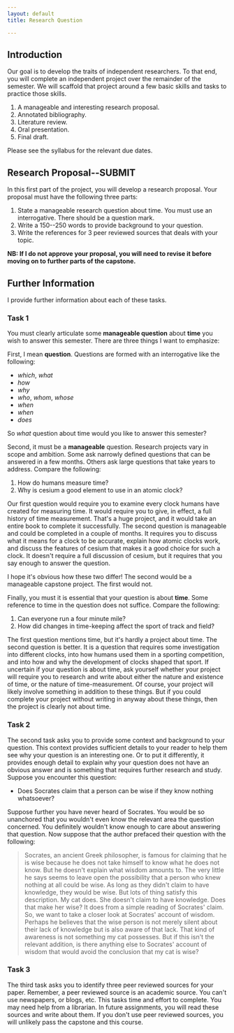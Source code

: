 ```yaml
---
layout: default
title: Research Question

---
```


## Introduction

Our goal is to develop the traits of independent researchers. To that end, you will complete an independent project over the remainder of the semester.  We will scaffold that project around a few basic skills and tasks to practice those skills. 

1. A manageable and interesting research proposal.
2. Annotated bibliography.
3. Literature review.
3. Oral presentation.
4. Final draft. 

Please see the syllabus for the relevant due dates. 


## Research Proposal--SUBMIT
In this first part of the project, you will develop a research proposal. Your proposal must have the following three parts: 

1. State a manageable research question about time. You must use an interrogative. There should be a question mark. 
2. Write a 150--250 words to provide background to your question.
3. Write the references for 3 peer reviewed sources that deals with your topic. 

**NB: If I do not approve your proposal, you will need to revise it before moving on to further parts of the capstone.**

## Further Information 

I provide further information about each of these tasks. 

### Task 1

You must clearly articulate some **manageable question** about **time** you wish to answer this semester. There are three things I want to emphasize: 

First, I mean **question**. Questions are formed with an interrogative like the following: 

+ *which*, *what*
+ *how*
+ *why*
+ *who*, *whom*, *whose* 
+ *when*
+ *when*
+ *does*

So *what* question about time would you like to answer this semester? 

Second, it must be a **manageable** question. Research projects vary in scope and ambition. Some ask narrowly defined questions that can be answered in a few months. Others ask large questions that take years to address. Compare the following:

1. How do humans measure time?  
2. Why is cesium a good element to use in an atomic clock? 

Our first question would require you to examine every clock humans have created for measuring time. It would require you to give, in effect, a full history of time measurement. That's a huge project, and it would take an entire book to  complete it successfully. The second question is manageable and could be completed in a couple of months. It requires you to discuss what it means for a clock to be accurate, explain how atomic clocks work, and discuss the features of cesium that makes it a good choice for such a clock. It doesn't require a full discussion of cesium, but it requires that you say enough to answer the question. 

I hope it's obvious how these two differ! The second would be a manageable capstone project. The first would not. 

Finally, you must it is essential that your question is about **time**. Some reference to time in the question does not suffice. Compare the following: 

1. Can everyone run a four minute mile? 
2. How did changes in time-keeping affect the sport of track and field? 

The first question mentions time, but it's hardly a project about time. The second question is better. It is a question that requires some investigation into different clocks, into how humans used them in a sporting competition, and into how and why the development of clocks shaped that sport. If uncertain if your question is about time, ask yourself whether your project will require you to research and write about either the nature and existence of time, or the nature of time-measurement. Of course, your project will likely involve something in addition to these things. But if you could complete your project without writing in anyway about these things, then the project is clearly not about time. 

### Task 2

The second task asks you to provide some context and background to your question. This context provides sufficient details to your reader to help them see why your question is an interesting one. Or to put it differently, it provides enough detail to explain why your question does not have an obvious answer and is something that requires further research and study. Suppose you encounter this question: 

+ Does Socrates claim that a person can be wise if they know nothing whatsoever? 

Suppose further you have never heard of Socrates. You would be so unanchored that you wouldn't even know the relevant area the question concerned. You definitely wouldn't know enough to care about answering that question. Now suppose that the author prefaced their question with the following: 

> Socrates, an ancient Greek philosopher, is famous for claiming that he is wise because he does not take himself to know what he does not know. But he doesn't explain what wisdom amounts to. The very little he says seems to leave open the possibility that a person who knew nothing at all could be wise. As long as they didn't claim to have knowledge, they would be wise. But lots of thing satisfy this description. My cat does. She doesn't claim to have knowledge. Does that make her wise? It does from a simple reading of Socrates' claim. So, we want to take a closer look at Socrates' account of wisdom. Perhaps he believes that the wise person is not merely silent about their lack of knowledge but is also aware of that lack. That kind of awareness is not something my cat possesses. But if this isn't the relevant addition, is there anything else to Socrates' account of wisdom that would avoid the conclusion that my cat is wise? 

### Task 3

The third task asks you to identify three peer reviewed sources for your paper. Remember, a peer reviewed source is an academic source. You can't use newspapers, or blogs, etc. This tasks time and effort to complete. You may need help from a librarian. In future assignments, you will read these sources and write about them. If you don't use peer reviewed sources, you will unlikely pass the capstone and this course. 





